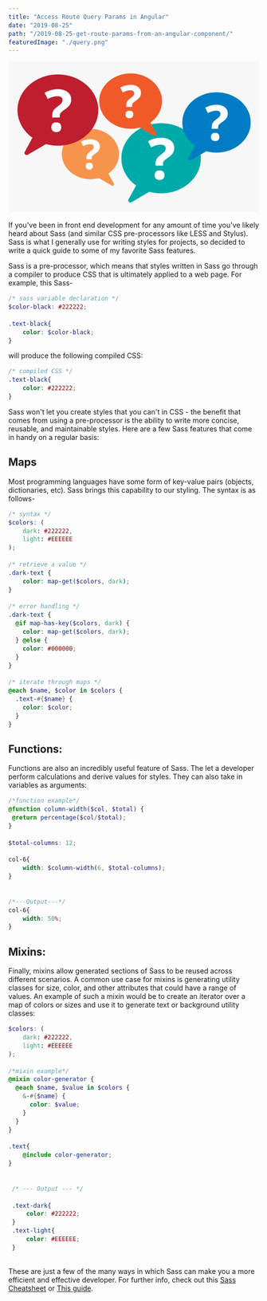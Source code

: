 ```yaml
---
title: "Access Route Query Params in Angular"
date: "2019-08-25"
path: "/2019-08-25-get-route-params-from-an-angular-component/"
featuredImage: "./query.png"
---
```

![query logo](./query.png)


If you've been in front end development for any amount of time you've likely heard about Sass (and similar CSS pre-processors like LESS and Stylus). Sass is what I generally use for writing styles for projects, so decided to write a quick guide to some of my favorite Sass features.

Sass is a pre-processor, which means that styles written in Sass go through a compiler to produce CSS that is ultimately applied to a web page. For example, this Sass-

```scss
/* sass variable declaration */
$color-black: #222222;

.text-black{
    color: $color-black;
}
```

will produce the following compiled CSS:

```scss
/* compiled CSS */
.text-black{
    color: #222222;
}
```

Sass won't let you create styles that you can't in CSS - the benefit that comes from using a pre-processor is the ability to write more concise, reusable, and maintainable styles. Here are a few Sass features that come in handy on a regular basis:

## Maps

Most programming languages have some form of key-value pairs (objects, dictionaries, etc). Sass brings this capability to our styling. The syntax is as follows-

```scss
/* syntax */
$colors: (
    dark: #222222,
    light: #EEEEEE
);

/* retrieve a value */
.dark-text {
    color: map-get($colors, dark);
}

/* error handling */
.dark-text {
  @if map-has-key($colors, dark) {
    color: map-get($colors, dark);
  } @else {
    color: #000000;
  }
}

/* iterate through maps */
@each $name, $color in $colors {
  .text-#{$name} {
    color: $color;
  }
}
```


## Functions:

Functions are also an incredibly useful feature of Sass. The let a developer perform calculations and derive values for styles. They can also take in variables as arguments:

```Scss
/*function example*/
@function column-width($col, $total) {  
 @return percentage($col/$total);  
}

$total-columns: 12;

col-6{
    width: $column-width(6, $total-columns);
}


/*---Output---*/
col-6{
    width: 50%;
}
```



## Mixins:
Finally, mixins allow generated sections of Sass to be reused across different scenarios. A common use case for mixins is generating utility classes for size, color, and other attributes that could have a range of values. An example of such a mixin would be to create an iterator over a map of colors or sizes and use it to generate text or background utility classes:


```Scss
$colors: (
    dark: #222222,
    light: #EEEEEE
);

/*mixin example*/
@mixin color-generator {
  @each $name, $value in $colors {
    &-#{$name} {
      color: $value;
    }
  }
}

.text{
    @include color-generator;
}


 /* --- Output --- */

 .text-dark{
     color: #222222;
 }
 .text-light{
     color: #EEEEEE;
 }
 

```


These are just a few of the many ways in which Sass can make you a more efficient and effective developer.
For further info, check out this [Sass Cheatsheet](https://devhints.io/sass) or [This guide](https://sass-lang.com/guide).